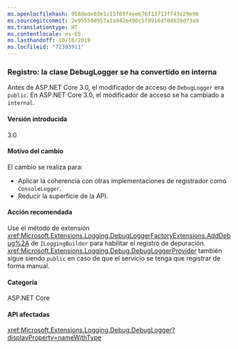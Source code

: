 ```yaml
---
ms.openlocfilehash: 958dede03e1c15f69f4ee676f13713ff43c29e96
ms.sourcegitcommit: 2e95559d957a1a942e490c5fd916df04b39d73a9
ms.translationtype: HT
ms.contentlocale: es-ES
ms.lasthandoff: 10/16/2019
ms.locfileid: "72393911"
---
```

### <a name="logging-debuglogger-class-made-internal"></a>Registro: la clase DebugLogger se ha convertido en interna

Antes de ASP.NET Core 3.0, el modificador de acceso de `DebugLogger` era `public`. En ASP.NET Core 3.0, el modificador de acceso se ha cambiado a `internal`.

#### <a name="version-introduced"></a>Versión introducida

3.0

#### <a name="reason-for-change"></a>Motivo del cambio

El cambio se realiza para:

* Aplicar la coherencia con otras implementaciones de registrador como `ConsoleLogger`.
* Reducir la superficie de la API.

#### <a name="recommended-action"></a>Acción recomendada

Use el método de extensión <xref:Microsoft.Extensions.Logging.DebugLoggerFactoryExtensions.AddDebug%2A> de `ILoggingBuilder` para habilitar el registro de depuración. <xref:Microsoft.Extensions.Logging.Debug.DebugLoggerProvider> también sigue siendo `public` en caso de que el servicio se tenga que registrar de forma manual.

#### <a name="category"></a>Categoría

ASP.NET Core

#### <a name="affected-apis"></a>API afectadas

<xref:Microsoft.Extensions.Logging.Debug.DebugLogger?displayProperty=nameWithType>

<!--

#### Affected APIs

`T:Microsoft.Extensions.Logging.Debug.DebugLogger`

-->
